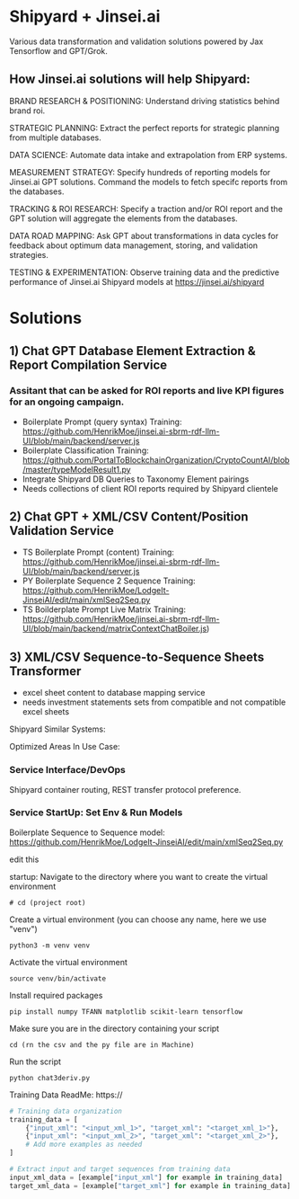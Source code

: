 # Shipyard + Jinsei.ai

Various data transformation and validation solutions powered by Jax Tensorflow and GPT/Grok. 

## How Jinsei.ai solutions will help Shipyard:

BRAND RESEARCH & POSITIONING: Understand driving statistics behind brand roi.

STRATEGIC PLANNING: Extract the perfect reports for strategic planning from multiple databases. 

DATA SCIENCE: Automate data intake and extrapolation from ERP systems.

MEASUREMENT STRATEGY: Specify hundreds of reporting models for Jinsei.ai GPT solutions. Command the models to fetch specifc reports from the databases. 

TRACKING & ROI RESEARCH: Specify a traction and/or ROI report and the GPT solution will aggregate the elements from the databases. 

DATA ROAD MAPPING: Ask GPT about transformations in data cycles for feedback about optimum data management, storing, and validation strategies.

TESTING & EXPERIMENTATION: Observe training data and the predictive performance of Jinsei.ai Shipyard models at https://jinsei.ai/shipyard

# Solutions 

## 1) Chat GPT Database Element Extraction & Report Compilation Service

### Assitant that can be asked for ROI reports and live KPI figures for an ongoing campaign.

- Boilerplate Prompt (query syntax) Training: https://github.com/HenrikMoe/jinsei.ai-sbrm-rdf-llm-UI/blob/main/backend/server.js
- Boilerplate Classification Training: https://github.com/PortalToBlockchainOrganization/CryptoCountAI/blob/master/typeModelResult1.py
- Integrate Shipyard DB Queries to Taxonomy Element pairings 
- Needs collections of client ROI reports required by Shipyard clientele


## 2) Chat GPT + XML/CSV Content/Position Validation Service 

- TS Boilerplate Prompt (content) Training: https://github.com/HenrikMoe/jinsei.ai-sbrm-rdf-llm-UI/blob/main/backend/server.js
- PY Boilerplate Sequence 2 Sequence Training: https://github.com/HenrikMoe/LodgeIt-JinseiAI/edit/main/xmlSeq2Seq.py
- TS Boilderplate Prompt Live Matrix Training: https://github.com/HenrikMoe/jinsei.ai-sbrm-rdf-llm-UI/blob/main/backend/matrixContextChatBoiler.js)



## 3) XML/CSV Sequence-to-Sequence Sheets Transformer 

- excel sheet content to database mapping service 
- needs investment statements sets from compatible and not compatible excel sheets 


Shipyard Similar Systems: 

Optimized Areas In Use Case: 

### Service Interface/DevOps

Shipyard container routing, REST transfer protocol preference.  

### Service StartUp: Set Env & Run Models

Boilerplate Sequence to Sequence model: https://github.com/HenrikMoe/LodgeIt-JinseiAI/edit/main/xmlSeq2Seq.py

edit this

startup:
Navigate to the directory where you want to create the virtual environment
```linux
# cd (project root) 
```
Create a virtual environment (you can choose any name, here we use "venv")
```linux
python3 -m venv venv
```

Activate the virtual environment
```linux
source venv/bin/activate
```

Install required packages
```linux
pip install numpy TFANN matplotlib scikit-learn tensorflow
```

Make sure you are in the directory containing your script
```linux
cd (rn the csv and the py file are in Machine)
```
Run the script
```linux
python chat3deriv.py
```

Training Data ReadMe: https://

```python
# Training data organization
training_data = [
    {"input_xml": "<input_xml_1>", "target_xml": "<target_xml_1>"},
    {"input_xml": "<input_xml_2>", "target_xml": "<target_xml_2>"},
    # Add more examples as needed
]

# Extract input and target sequences from training data
input_xml_data = [example["input_xml"] for example in training_data]
target_xml_data = [example["target_xml"] for example in training_data]

```



